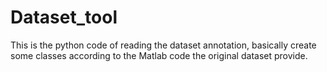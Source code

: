 # Dataset_tool
This is the python code of reading the dataset annotation, basically create some classes according to the Matlab code the original dataset provide.

